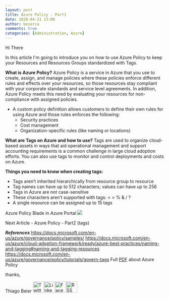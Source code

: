 ```yaml
---
layout: post
title: Azure Policy - Part1
date: 2020-04-21 13:00
author: beierca
comments: true
categories: [Administration, Azure]
---
```

Hi There

In this article I'm going to introduce you on how to use Azure Policy to keep your Resources and Resources Groups standardized with Tags.

<strong>What is Azure Policy?</strong>
Azure Policy is a service in Azure that you use to create, assign, and manage policies where these policies enforce different rules and effects over your resources, so those resources stay compliant with your corporate standards and service level agreements. In addition, Azure Policy meets this need by evaluating your resources for non-compliance with assigned policies.
<ul>
	<li>A custom policy definition allows customers to define their own rules for using Azure and those rules enforces the following:
<ul>
	<li>Security practices</li>
	<li>Cost management</li>
	<li>Organization-specific rules (like naming or locations)</li>
</ul>
</li>
</ul>
<strong>What are Tags on Azure and how to use?</strong>
Tags are used to organize cloud-based assets in ways that aid operational management and support accounting requirements is a common challenge in large cloud adoption efforts. You can also use tags to monitor and control deployments and costs on Azure.

<strong>Things you need to know when creating tags:</strong>
<ul class="tightList is-style-disc-overcast">
	<li>Tags aren’t inherited hierarchically from resource group to resource</li>
	<li>Tag names can have up to 512 characters; values can have up to 256</li>
	<li>Tags in Azure are not case-sensitive</li>
	<li>These characters aren’t supported with tags: &lt; &gt; % &amp; / ?</li>
	<li>A single resource can be assigned up to 15 tags</li>
</ul>
Azure Policy Blade in Azure Portal

<img src="https://thiagobeierblog.blob.core.windows.net/posts/azure/azrpolicy/Screenshot_4.png" />

Next Article - Azure Policy - Part2 (tags)

<em><strong>References</strong></em>
https://docs.microsoft.com/en-us/azure/governance/policy/samples/
https://docs.microsoft.com/en-us/azure/cloud-adoption-framework/ready/azure-best-practices/naming-and-tagging#naming-and-tagging-resources
https://docs.microsoft.com/en-us/azure/governance/policy/tutorials/govern-tags
Full <a href="https://opdhsblobprod01.blob.core.windows.net/contents/4a6d75bb3af747de838e6ccc97c5d978/3355643105170622e064eb7165828337?sv=2015-04-05&amp;sr=b&amp;sig=aLm0R7GDIhX%2FdkeVADJR6fRZ6KRsh5AVR0a%2B0xNWLe0%3D&amp;st=2020-02-27T03%3A36%3A39Z&amp;se=2020-02-28T03%3A46%3A39Z&amp;sp=r">PDF</a> about Azure Policy

thanks,

Thiago Beier
<a href="https://twitter.com/thiagobeier"><img title="Twitter" src="https://socialmediawidgets.files.wordpress.com/2014/03/twitter1.png" alt="Twitter" width="35" height="35" /></a><a href="https://www.linkedin.com/in/tbeier/"><img title="LinkedIn" src="https://socialmediawidgets.files.wordpress.com/2014/03/linkedin1.png" alt="LinkedIn" width="35" height="35" /></a><a href="https://www.facebook.com/TheBeier/"><img title="Facebook" src="https://socialmediawidgets.files.wordpress.com/2014/03/facebook1.png" alt="Facebook" width="35" height="35" /></a><a href="https://thiagobeier.wordpress.com/feed/"><img title="RSS" src="https://socialmediawidgets.files.wordpress.com/2014/03/rss1.png" alt="RSS" width="35" height="35" /></a>
